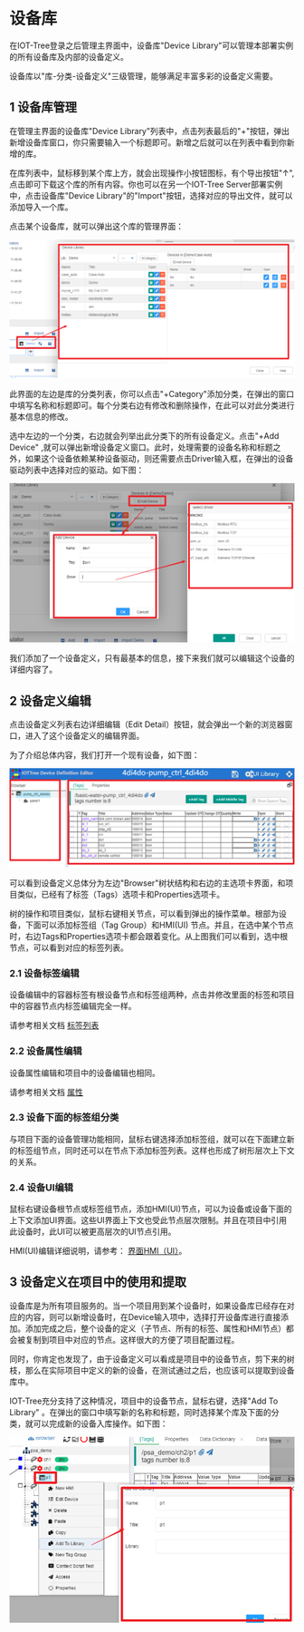 设备库
==


在IOT-Tree登录之后管理主界面中，设备库"Device Library"可以管理本部署实例的所有设备库及内部的设备定义。

设备库以"库-分类-设备定义"三级管理，能够满足丰富多彩的设备定义需要。

## 1 设备库管理

在管理主界面的设备库"Device Library"列表中，点击列表最后的"+"按钮，弹出新增设备库窗口，你只需要输入一个标题即可。新增之后就可以在列表中看到你新增的库。

在库列表中，鼠标移到某个库上方，就会出现操作小按钮图标，有个导出按钮"↑",点击即可下载这个库的所有内容。你也可以在另一个IOT-Tree
Server部署实例中，点击设备库"Device Library"的"Import"按钮，选择对应的导出文件，就可以添加导入一个库。

点击某个设备库，就可以弹出这个库的管理界面：


<img src="../img/main/m017.png" />


此界面的左边是库的分类列表，你可以点击"+Category"添加分类，在弹出的窗口中填写名称和标题即可。每个分类右边有修改和删除操作，在此可以对此分类进行基本信息的修改。

选中左边的一个分类，右边就会列举出此分类下的所有设备定义。点击"+Add Device"
,就可以弹出新增设备定义窗口。此时，处理需要的设备名称和标题之外，如果这个设备依赖某种设备驱动，则还需要点击Driver输入框，在弹出的设备驱动列表中选择对应的驱动。如下图：



<img src="../img/main/m018.png" />

我们添加了一个设备定义，只有最基本的信息，接下来我们就可以编辑这个设备的详细内容了。

## 2 设备定义编辑

点击设备定义列表右边详细编辑（Edit Detail）按钮，就会弹出一个新的浏览器窗口，进入了这个设备定义的编辑界面。

为了介绍总体内容，我们打开一个现有设备，如下图：



<img src="../img/main/m019.png" />


可以看到设备定义总体分为左边"Browser"树状结构和右边的主选项卡界面，和项目类似，已经有了标签（Tags）选项卡和Properties选项卡。

树的操作和项目类似，鼠标右键相关节点，可以看到弹出的操作菜单。根部为设备，下面可以添加标签组（Tag Group）和HMI(UI)
节点。并且，在选中某个节点时，右边Tags和Properties选项卡都会跟着变化。从上图我们可以看到，选中根节点，可以看到对应的标签列表。

### 2.1 设备标签编辑

设备编辑中的容器标签有根设备节点和标签组两种，点击并修改里面的标签和项目中的容器节点内标签编辑完全一样。

请参考相关文档 [标签列表][tag_list]

### 2.2 设备属性编辑

设备属性编辑和项目中的设备编辑也相同。

请参考相关文档 [属性][prop]

### 2.3 设备下面的标签组分类

与项目下面的设备管理功能相同，鼠标右键选择添加标签组，就可以在下面建立新的标签组节点，同时还可以在节点下添加标签列表。这样也形成了树形层次上下文的关系。

### 2.4 设备UI编辑

鼠标右键设备根节点或标签组节点，添加HMI(UI)节点，可以为设备或设备下面的上下文添加UI界面。这些UI界面上下文也受此节点层次限制。并且在项目中引用此设备时，此UI可以被更高层次的UI节点引用。

HMI(UI)编辑详细说明，请参考： [界面HMI（UI）][hmi]。

## 3 设备定义在项目中的使用和提取

设备库是为所有项目服务的。当一个项目用到某个设备时，如果设备库已经存在对应的内容，则可以新增设备时，在Device输入项中，选择打开设备库进行直接添加。添加完成之后，整个设备的定义（子节点、所有的标签、属性和HMI节点）都会被复制到项目中对应的节点。这样很大的方便了项目配置过程。

同时，你肯定也发现了，由于设备定义可以看成是项目中的设备节点，剪下来的树枝，那么在实际项目中定义的新的设备，在测试通过之后，也应该可以提取到设备库中。

IOT-Tree充分支持了这种情况，项目中的设备节点，鼠标右键，选择"Add To Library"
。在弹出的窗口中填写新的名称和标题，同时选择某个库及下面的分类，就可以完成新的设备入库操作。如下图：



<img src="../img/main/m020.png" />


[tag_list]:../main/tags.md

[prop]:../main/properties.md

[hmi]:../hmi/index.md
